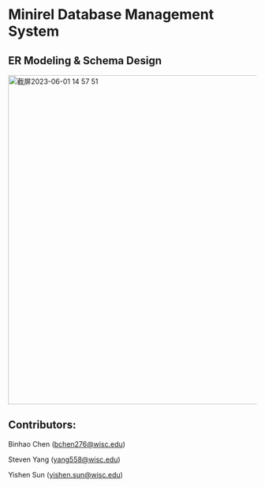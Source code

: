 # Minirel Database Management System

## ER Modeling & Schema Design
<img width="666" alt="截屏2023-06-01 14 57 51" src="https://github.com/stevenYang914/Minirel_DBMS/assets/79009848/7b9c2e68-25ac-40f5-a9da-5620735df708">



## Contributors:

Binhao Chen (bchen276@wisc.edu)

Steven Yang (yang558@wisc.edu) 

Yishen Sun (yishen.sun@wisc.edu)

